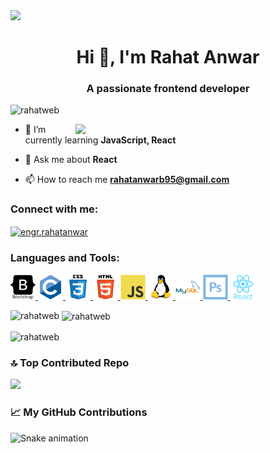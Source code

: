 <div><img src="https://user-images.githubusercontent.com/74038190/241765440-80728820-e06b-4f96-9c9e-9df46f0cc0a5.gif"></div>
<h1 align="center">Hi 👋, I'm Rahat Anwar</h1>
<h3 align="center">A passionate frontend developer</h3>

<p align="left"> <img src="https://komarev.com/ghpvc/?username=rahatweb&label=Profile%20views&color=0e75b6&style=flat" alt="rahatweb" /> </p>
<img align="right" width="400" src="https://www.fegno.com/wp-content/uploads/2022/03/web-development-company-in-kochi.gif">

- 🌱 I’m currently learning **JavaScript, React**

- 💬 Ask me about **React**

- 📫 How to reach me **rahatanwarb95@gmail.com**

<h3 align="left">Connect with me:</h3>
<p align="left">
<a href="https://fb.com/engr.rahatanwar" target="blank"><img align="center" src="https://raw.githubusercontent.com/rahuldkjain/github-profile-readme-generator/master/src/images/icons/Social/facebook.svg" alt="engr.rahatanwar" height="30" width="40" /></a>
</p>

<h3 align="left">Languages and Tools:</h3>
<p align="left"> <a href="https://getbootstrap.com" target="_blank" rel="noreferrer"> <img src="https://raw.githubusercontent.com/devicons/devicon/master/icons/bootstrap/bootstrap-plain-wordmark.svg" alt="bootstrap" width="40" height="40"/> </a> <a href="https://www.cprogramming.com/" target="_blank" rel="noreferrer"> <img src="https://raw.githubusercontent.com/devicons/devicon/master/icons/c/c-original.svg" alt="c" width="40" height="40"/> </a> <a href="https://www.w3schools.com/css/" target="_blank" rel="noreferrer"> <img src="https://raw.githubusercontent.com/devicons/devicon/master/icons/css3/css3-original-wordmark.svg" alt="css3" width="40" height="40"/> </a> <a href="https://www.w3.org/html/" target="_blank" rel="noreferrer"> <img src="https://raw.githubusercontent.com/devicons/devicon/master/icons/html5/html5-original-wordmark.svg" alt="html5" width="40" height="40"/> </a> <a href="https://developer.mozilla.org/en-US/docs/Web/JavaScript" target="_blank" rel="noreferrer"> <img src="https://raw.githubusercontent.com/devicons/devicon/master/icons/javascript/javascript-original.svg" alt="javascript" width="40" height="40"/> </a> <a href="https://www.linux.org/" target="_blank" rel="noreferrer"> <img src="https://raw.githubusercontent.com/devicons/devicon/master/icons/linux/linux-original.svg" alt="linux" width="40" height="40"/> </a> <a href="https://www.mysql.com/" target="_blank" rel="noreferrer"> <img src="https://raw.githubusercontent.com/devicons/devicon/master/icons/mysql/mysql-original-wordmark.svg" alt="mysql" width="40" height="40"/> </a> <a href="https://www.photoshop.com/en" target="_blank" rel="noreferrer"> <img src="https://raw.githubusercontent.com/devicons/devicon/master/icons/photoshop/photoshop-line.svg" alt="photoshop" width="40" height="40"/> </a> <a href="https://reactjs.org/" target="_blank" rel="noreferrer"> <img src="https://raw.githubusercontent.com/devicons/devicon/master/icons/react/react-original-wordmark.svg" alt="react" width="40" height="40"/> </a> </p>


<p><img align="left" src="https://github-readme-stats.vercel.app/api/top-langs?username=rahatweb&show_icons=true&locale=en&layout=compact" alt="rahatweb" /></p>
<p>&nbsp;<img align="center" src="https://github-readme-stats.vercel.app/api?username=rahatweb&show_icons=true&locale=en" alt="rahatweb" /></p>

<p><img align="center" src="https://github-readme-streak-stats.herokuapp.com/?user=rahatweb&" alt="rahatweb" /></p>

### 🔝 Top Contributed Repo
![](https://github-contributor-stats.vercel.app/api?username=rahatweb&limit=5&theme=flat&combine_all_yearly_contributions=true)

### 📈 My GitHub Contributions
![Snake animation](https://github.com/rahatweb/rahatweb/blob/output/github-contribution-grid-snake.svg)
